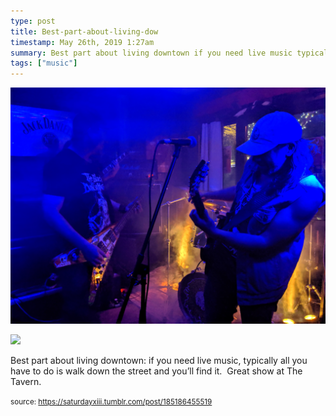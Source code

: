 ```yaml
---
type: post
title: Best-part-about-living-dow
timestamp: May 26th, 2019 1:27am
summary: Best part about living downtown if you need live music typically all you have to do is walk down the street and you’ll find it  Great show at The Ta
tags: ["music"]
---
```

<p>
                               <img src="../media/185186455519_1.jpg"/>
                           </p>
                                                                                                                           <p>
                               <img src="../media/185186455519_2.jpg"/>
                           </p>
                                                                                                                      <div class="caption"><p>Best part about living downtown: if you need live music, typically all you have to do is walk down the street and you’ll find it.  Great show at The Tavern.</p> </div>
                                    
                
                
                
                
                                
<small>source: https://saturdayxiii.tumblr.com/post/185186455519</small>